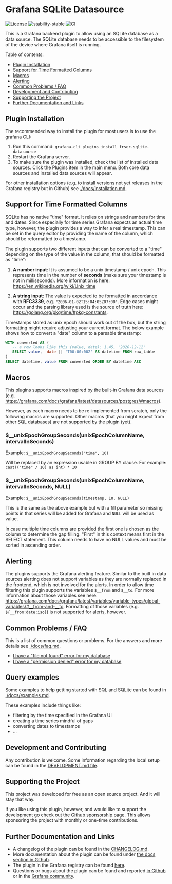 # Grafana SQLite Datasource

[![License](https://img.shields.io/badge/License-Apache%202.0-blue.svg)](https://opensource.org/licenses/Apache-2.0)
![stability-stable](https://img.shields.io/badge/stability-stable-green.svg)
[![CI](https://github.com/fr-ser/grafana-sqlite-datasource/actions/workflows/ci_cd.yml/badge.svg)](https://github.com/fr-ser/grafana-sqlite-datasource/actions/workflows/ci_cd.yml)

This is a Grafana backend plugin to allow using an SQLite database as a data source.
The SQLite database needs to be accessible to the filesystem of the device where Grafana itself
is running.

Table of contents:

- [Plugin Installation](#plugin-installation)
- [Support for Time Formatted Columns](#support-for-time-formatted-columns)
- [Macros](#macros)
- [Alerting](#alerting)
- [Common Problems / FAQ](#common-problems---faq)
- [Development and Contributing](#development-and-contributing)
- [Supporting the Project](#supporting-the-project)
- [Further Documentation and Links](#further-documentation-and-links)

## Plugin Installation

The recommended way to install the plugin for most users is to use the grafana CLI:

1. Run this command: `grafana-cli plugins install frser-sqlite-datasource`
2. Restart the Grafana server.
3. To make sure the plugin was installed, check the list of installed data sources. Click the
   Plugins item in the main menu. Both core data sources and installed data sources will appear.

For other installation options (e.g. to install versions not yet releases in the Grafana registry but in Github) see
[./docs/installation.md](https://github.com/fr-ser/grafana-sqlite-datasource/blob/master/docs/installation.md).

## Support for Time Formatted Columns

SQLite has no native "time" format. It relies on strings and numbers for time and dates. Since
especially for time series Grafana expects an actual time type, however, the plugin provides a way
to infer a real timestamp. This can be set in the query editor by providing the name of the column,
which should be reformatted to a timestamp.

The plugin supports two different inputs that can be converted to a "time" depending on the type
of the value in the column, that should be formatted as "time":

1. **A number input**: It is assumed to be a unix timestamp / unix epoch. This represents time in
   the number of **seconds** (make sure your timestamp is not in milliseconds). More information is
   here: <https://en.wikipedia.org/wiki/Unix_time>

2. **A string input**: The value is expected to be formatted in accordance with **RFC3339**,
   e.g. `"2006-01-02T15:04:05Z07:00"`. Edge cases might occur and the parsing library used is the
   source of truth here: <https://golang.org/pkg/time/#pkg-constants>.

Timestamps stored as unix epoch should work out of the box, but the string formatting might require
adjusting your current format. The below example shows how to convert a "date" column to a parsable
timestamp:

```SQL
WITH converted AS (
   -- a row looks like this (value, date): 1.45, '2020-12-12'
   SELECT value,  date || 'T00:00:00Z' AS datetime FROM raw_table
)
SELECT datetime, value FROM converted ORDER BY datetime ASC
```

## Macros

This plugins supports macros inspired by the built-in Grafana data sources (e.g.
<https://grafana.com/docs/grafana/latest/datasources/postgres/#macros>).

However, as each macro needs to be re-implemented from scratch, only the following macros are
supported. Other macros (that you might expect from other SQL databases) are not supported by the
plugin (yet).

### $__unixEpochGroupSeconds(unixEpochColumnName, intervalInSeconds)

Example: `$__unixEpochGroupSeconds("time", 10)`

Will be replaced by an expression usable in GROUP BY clause. For example:
`cast(("time" / 10) as int) * 10`

### $__unixEpochGroupSeconds(unixEpochColumnName, intervalInSeconds, NULL)

Example: `$__unixEpochGroupSeconds(timestamp, 10, NULL)`

This is the same as the above example but with a fill parameter so missing points in that series
will be added for Grafana and `NULL` will be used as value.

In case multiple time columns are provided the first one is chosen as the column to determine the
gap filling. "First" in this context means first in the SELECT statement. This column needs to have
no NULL values and must be sorted in ascending order.

## Alerting

The plugins supports the Grafana alerting feature. Similar to the built in data sources alerting
does not support variables as they are normally replaced in the frontend, which is not involved
for the alerts. In order to allow time filtering this plugin supports the variables `$__from` and
`$__to`. For more information about those variables see here:
<https://grafana.com/docs/grafana/latest/variables/variable-types/global-variables/#__from-and-__to>.
Formatting of those variables (e.g. `${__from:date:iso}`) is not supported for alerts, however.

## Common Problems / FAQ

This is a list of common questions or problems. For the answers and more details see
[./docs/faq.md](https://github.com/fr-ser/grafana-sqlite-datasource/blob/master/docs/faq.md).

- [I have a "file not found" error for my database](https://github.com/fr-ser/grafana-sqlite-datasource/blob/master/docs/faq.md#i-have-a-file-not-found-error-for-my-database)
- [I have a "permission denied" error for my database](https://github.com/fr-ser/grafana-sqlite-datasource/blob/master/docs/faq.md#i-have-a-permission-denied-error-for-my-database)

## Query examples

Some examples to help getting started with SQL and SQLite can be found in
[./docs/examples.md](https://github.com/fr-ser/grafana-sqlite-datasource/blob/master/docs/examples.md).

These examples include things like:

- filtering by the time specified in the Grafana UI
- creating a time series mindful of gaps
- converting dates to timestamps
- ...

## Development and Contributing

Any contribution is welcome. Some information regarding the local setup can be found in the
[DEVELOPMENT.md file](https://github.com/fr-ser/grafana-sqlite-datasource/blob/master/DEVELOPMENT.md).

## Supporting the Project

This project was developed for free as an open source project. And it will stay that way.

If you like using this plugin, however, and would like to support the development go check out
the [Github sponsorship page](https://github.com/sponsors/fr-ser). This allows sponsoring the
project with monthly or one-time contributions.

## Further Documentation and Links

- A changelog of the plugin can be found in the [CHANGELOG.md](https://github.com/fr-ser/grafana-sqlite-datasource/blob/master/CHANGELOG.md).
- More documentation about the plugin can be found under [the docs section in Github](https://github.com/fr-ser/grafana-sqlite-datasource/blob/master/docs).
- The plugin in the Grafana registry can be found [here](https://grafana.com/grafana/plugins/frser-sqlite-datasource/).
- Questions or bugs about the plugin can be found and reported [in Github](https://github.com/fr-ser/grafana-sqlite-datasource/issues?q=) or in the [Grafana community](https://community.grafana.com/search?q=sqlite%20order%3Alatest).
